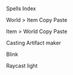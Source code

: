 Spells Index



World > Item Copy Paste

Item > World Copy Paste

Casting Artifact maker

Blink

Raycast light

